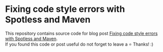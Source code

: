 # Fixing code style errors with Spotless and Maven
This repository contains source code for blog post [Fixing code style errors with Spotless and Maven](https://hubert.codes/posts/devops/maven-spotless-code-quality/). \
If you found this code or post useful do not forget to leave a ⭐️ Thanks! :)
